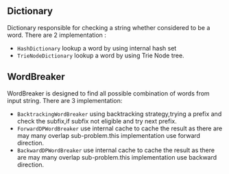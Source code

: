 
## Dictionary 

Dictionary responsible  for checking a string whether considered to be a word. There are 2 
implementation :
- `HashDictionary`  lookup a word by using internal hash set
- `TrieNodeDictionary` lookup a word by using Trie Node tree.



## WordBreaker 

WordBreaker is designed to find all possible combination of words from input string.
There are 3 implementation:
- `BacktrackingWordBreaker`   using backtracking strategy,trying a prefix and check the subfix,if subfix not eligible and try next prefix. 
- `ForwardDPWordBreaker`  use internal cache to cache the result as there are may many overlap sub-problem.this implementation use forward direction.
- `BackwardDPWordBreaker`  use internal cache to cache the result as there are may many overlap sub-problem.this implementation use  backward direction.

